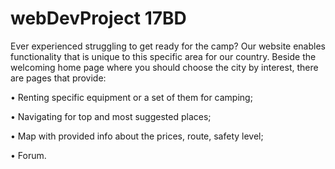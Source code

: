 # webDevProject 17BD
Ever experienced struggling to get ready for the camp? 
Our website enables functionality that is unique to this specific area for our country. 
Beside the welcoming home page where you should choose the city by interest, there are pages that provide: 

• Renting specific equipment or a set of them for camping;

• Navigating for top and most suggested places;

• Map with provided info about the prices, route, safety level;

• Forum. 
